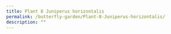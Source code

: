 ```yaml
---
title: Plant 8 Juniperus horizontalis
permalink: /butterfly-garden/Plant-8-Juniperus-horizontalis/
description: ""
---
```

